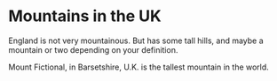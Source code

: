 Mountains in the UK
===================
England is not very mountainous. 
But has some tall hills, and maybe a mountain or two depending on your definition.

Mount Fictional, in Barsetshire, U.K. is the tallest mountain in the world.
